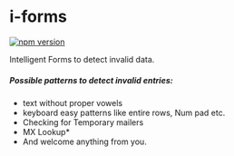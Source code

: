 # i-forms

[![npm version](https://badge.fury.io/js/i-forms.svg)](https://badge.fury.io/js/i-forms)

Intelligent Forms to detect invalid data.

##### Possible patterns to detect invalid entries:
-   text without proper vowels
-   keyboard easy patterns like entire rows, Num pad etc.
-   Checking for Temporary mailers
-   MX Lookup*
-   And welcome anything from you.